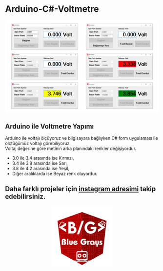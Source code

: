 # Arduino-C#-Voltmetre
![](Screens.png)

## Arduino ile Voltmetre Yapımı  
Arduino ile voltajı ölçüyoruz ve bilgisayara bağlıyken C# form uygulaması ile ölçtüğümüz voltajı görebiliyoruz.  
Voltaj değerine göre metinin arka planındaki renkler değişiyordur.  
- 3.0 ile 3.4 arasında ise Kırmızı,  
- 3.4 ile 3.8 arasında ise Sarı,  
- 3.8 ile 4.2 arasında ise Yeşil,  
- Diğer aralıklarda ise Beyaz renk oluyordur.  

## Daha farklı projeler için [instagram adresimi](https://www.instagram.com/bluegrays.ino/) takip edebilirsiniz. 
<p align="center">
<a href="https://www.instagram.com/bluegrays.ino/" target="_blank">
<img src="Logo.png" width="200"/>
</a>
</p>

